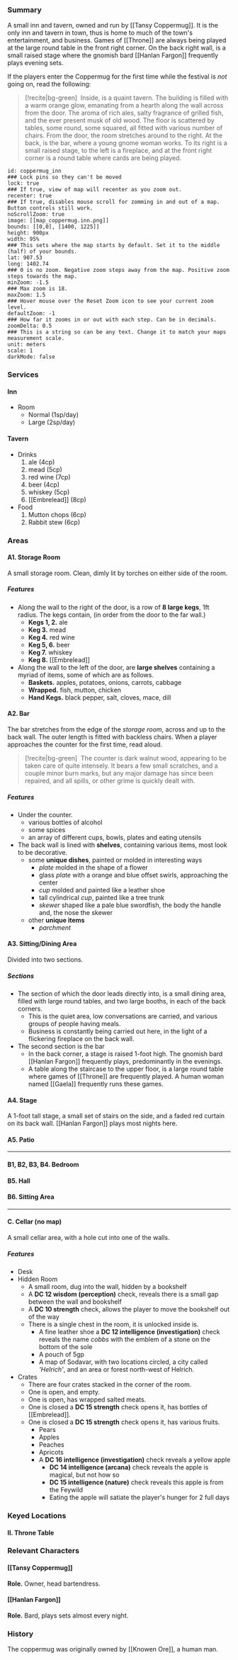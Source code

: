 ### Summary
A small inn and tavern, owned and run by [[Tansy Coppermug]]. It is the only inn and tavern in town, thus is home to much of the town's entertainment, and business. Games of [[Throne]] are always being played at the large round table in the front right corner. On the back right wall, is a small raised stage where the gnomish bard [[Hanlan Fargon]] frequently plays evening sets. 

If the players enter the Coppermug for the first time while the festival is *not* going on, read the following: 

> [!recite|bg-green] ‎ 
> Inside, is a quaint tavern. The building is filled with a warm orange glow, emanating from a hearth along the wall across from the door. The aroma of rich ales, salty fragrance of grilled fish, and the ever present musk of old wood. The floor is scattered by tables, some round, some squared, all fitted with various number of chairs. From the door, the room stretches around to the right. At the back, is the bar, where a young gnome woman works. To its right is a small raised stage, to the left is a fireplace, and at the front right corner is a round table where cards are being played.

```leaflet  
id: coppermug_inn
### Lock pins so they can't be moved  
lock: true  
### If true, view of map will recenter as you zoom out.  
recenter: true  
### If true, disables mouse scroll for zomming in and out of a map. Button controls still work.  
noScrollZoom: true  
image: [[map_coppermug.inn.png]]
bounds: [[0,0], [1400, 1225]]  
height: 900px  
width: 95%  
### This sets where the map starts by default. Set it to the middle (half) of your bounds.  
lat: 907.53  
long: 1402.74  
### 0 is no zoom. Negative zoom steps away from the map. Positive zoom steps towards the map.  
minZoom: -1.5  
### Max zoom is 18.  
maxZoom: 1.5  
### Hover mouse over the Reset Zoom icon to see your current zoom level.  
defaultZoom: -1  
### How far it zooms in or out with each step. Can be in decimals.  
zoomDelta: 0.5  
### This is a string so can be any text. Change it to match your maps measurement scale.  
unit: meters  
scale: 1  
darkMode: false  
```

### Services
#### Inn
* Room
	* Normal (1sp/day)
	* Large (2sp/day)
#### Tavern
* Drinks
	1. ale (4cp)
	2. mead (5cp)
	3. red wine (7cp)
	4. beer (4cp)
	5. whiskey (5cp)
	6. [[Embrelead]] (8cp)
* Food
	1. Mutton chops (6cp)
	2. Rabbit stew (6cp)
### Areas
#### A1. Storage Room
A small storage room. Clean, dimly lit by torches on either side of the room. 

##### Features
* Along the wall to the right of the door, is a row of **8 large kegs**, 1ft radius. The kegs contain, (in order from the door to the far wall.) 
	* **Kegs 1, 2.** ale
	* **Keg 3.** mead
	* **Keg 4.** red wine
	* **Keg 5, 6.** beer
	* **Keg 7.** whiskey
	* **Keg 8.** [[Embrelead]]
* Along the wall to the left of the door, are **large shelves** containing a myriad of items, some of which are as follows.
	* **Baskets.** apples, potatoes, onions, carrots, cabbage
	* **Wrapped.** fish, mutton, chicken
	* **Hand Kegs.** black pepper, salt, cloves, mace, dill

#### A2. Bar
The bar stretches from the edge of the *storage room*, across and up to the back wall. The outer length is fitted with backless chairs. When a player approaches the counter for the first time, read aloud.

> [!recite|bg-green] ‎ 
> The counter is dark walnut wood, appearing to be taken care of quite intensely. It bears a few small scratches, and a couple minor burn marks, but any major damage has since been repaired, and all spills, or other grime is quickly dealt with.

##### Features
* Under the counter.
	* various bottles of alcohol
	* some spices
	* an array of different cups, bowls, plates and eating utensils
* The back wall is lined with **shelves**, containing various items, most look to be decorative.
	* some **unique dishes**, painted or molded in interesting ways
		* *plate* molded in the shape of a flower
		* glass *plate* with a orange and blue offset swirls, approaching the center 
		* *cup* molded and painted like a leather shoe
		* tall cylindrical *cup*, painted like a tree trunk 
		* *skewer* shaped like a pale blue swordfish, the body the handle and, the nose the skewer
	* other **unique items**
		* *parchment*

#### A3. Sitting/Dining Area
Divided into two sections.

##### Sections
* The section of which the door leads directly into, is a small dining area, filled with large round tables, and two large booths, in each of the back corners. 
	* This is the quiet area, low conversations are carried, and various groups of people having meals. 
	* Business is constantly being carried out here, in the light of a flickering fireplace on the back wall.
* The second section is the bar
	* In the back corner, a stage is raised 1-foot high. The gnomish bard [[Hanlan Fargon]] frequently plays, predominantly in the evenings.
	* A table along the staircase to the upper floor, is a large round table where games of [[Throne]] are frequently played. A human woman named [[Gaela]] frequently runs these games.

#### A4. Stage
A 1-foot tall stage, a small set of stairs on the side, and a faded red curtain on its back wall. [[Hanlan Fargon]] plays most nights here.

#### A5. Patio


***
#### B1, B2, B3, B4. Bedroom
#### B5. Hall
#### B6. Sitting Area

***
#### C. Cellar (no map)
A small cellar area, with a hole cut into one of the walls.
##### Features
* Desk
* Hidden Room
	* A small room, dug into the wall, hidden by a bookshelf
	* A **DC 12 wisdom (perception)** check, reveals there is a small gap between the wall and bookshelf
	* A **DC 10 strength** check, allows the player to move  the bookshelf out of the way
	* There is a single chest in the room, it is unlocked inside is.
		* A fine leather shoe a **DC 12 intelligence (investigation)** check reveals the name *cobbs* with the emblem of a stone on the bottom of the sole
		* A pouch of 5gp
		* A map of Sodavar, with two locations circled, a city called *'Helrich'*, and an area or forest north-west of Helrich.
* Crates
	* There are four crates stacked in the corner of the room.
	* One is open, and empty.
	* One is open, has wrapped salted meats.
	* One is closed a **DC 15 strength** check opens it, has bottles of [[Embrelead]].
	* One is closed a **DC 15 strength** check opens it, has various fruits.
		* Pears
		* Apples
		* Peaches
		* Apricots
		* A **DC 16 intelligence (investigation)** check reveals a yellow apple
			* **DC 14 intelligence (arcana)** check reveals the apple is magical, but not how so
			* **DC 15 intelligence (nature)** check reveals this apple is from the Feywild
			* Eating the apple will satiate the player's hunger for 2 full days

### Keyed Locations
#### II. Throne Table

### Relevant Characters
#### [[Tansy Coppermug]]
**Role.** Owner, head bartendress.

#### [[Hanlan Fargon]]
**Role.** Bard, plays sets almost every night.

### History
The coppermug was originally owned by [[Knowen Ore]], a human man.